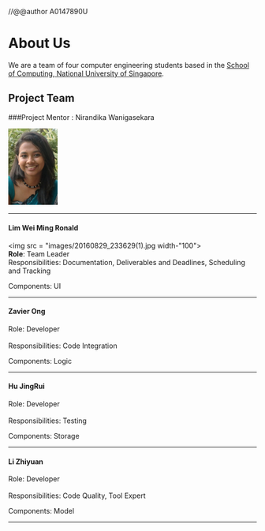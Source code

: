 //@@author A0147890U

# About Us

We are a team of four computer engineering students based in the [School of Computing, National University of Singapore](http://www.comp.nus.edu.sg).

## Project Team

###Project Mentor :  Nirandika Wanigasekara  

<img src="images/CIMG2539.JPG" width="100"><br>

-----

#### Lim Wei Ming Ronald

<img src = "images/20160829_233629(1).jpg width-"100"><br>
**Role**: Team Leader <br>
Responsibilities: Documentation, Deliverables and Deadlines, Scheduling and Tracking

Components: UI

-----

#### Zavier Ong 
Role: Developer <br>  
Responsibilities: Code Integration

Components: Logic

-----

#### Hu JingRui
Role: Developer <br>  
Responsibilities: Testing

Components: Storage

-----

#### Li Zhiyuan
Role: Developer <br>  
Responsibilities: Code Quality, Tool Expert

Components: Model

-----